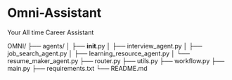 # Omni-Assistant
Your All time Career Assistant

OMNI/
├── agents/
│   ├── __init__.py
│   ├── interview_agent.py
│   ├── job_search_agent.py
│   ├── learning_resource_agent.py
│   └── resume_maker_agent.py
├── router.py
├── utils.py
├── workflow.py
├── main.py
├── requirements.txt
└── README.md



